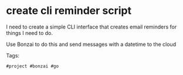 # create cli reminder script

I need to create a simple CLI interface that creates email reminders
for things I need to do.

Use Bonzai to do this and send messages with a datetime to the cloud

Tags:

    #project #bonzai #go

